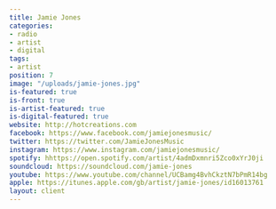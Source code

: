 ```yaml
---
title: Jamie Jones
categories:
- radio
- artist
- digital
tags:
- artist
position: 7
image: "/uploads/jamie-jones.jpg"
is-featured: true
is-front: true
is-artist-featured: true
is-digital-featured: true
website: http://hotcreations.com
facebook: https://www.facebook.com/jamiejonesmusic/
twitter: https://twitter.com/JamieJonesMusic
instagram: https://www.instagram.com/jamiejonesmusic/
spotify: hhttps://open.spotify.com/artist/4admDxmnri5Zco0xYrJ0ji
soundcloud: https://soundcloud.com/jamie-jones
youtube: https://www.youtube.com/channel/UCBamg4BvhCkztN7bPmR14bg
apple: https://itunes.apple.com/gb/artist/jamie-jones/id16013761
layout: client
---
```


